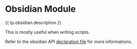 # Obsidian Module

{{ tp.obsidian.description }}

This is mostly useful when writing scripts. 

Refer to the obsidian API [declaration file](https://github.com/obsidianmd/obsidian-api/blob/master/obsidian.d.ts) for more informations.

